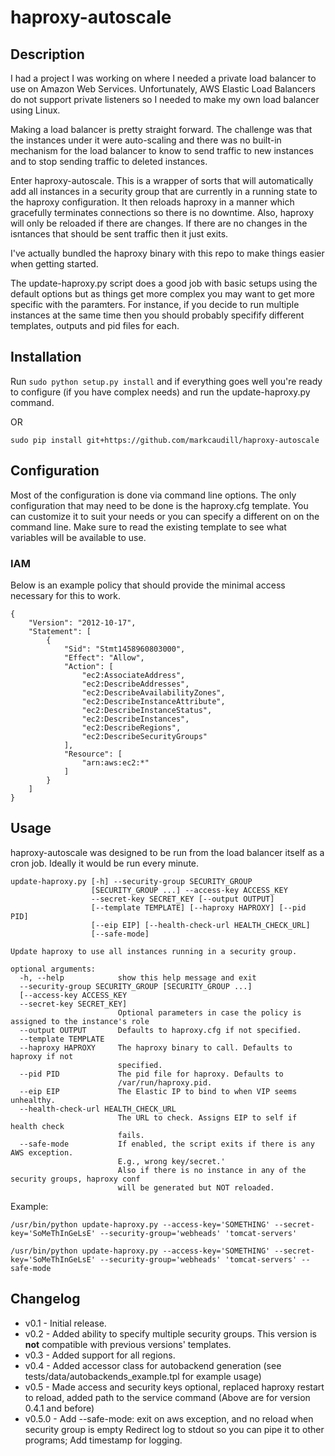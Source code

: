 # haproxy-autoscale #

## Description ##
I had a project I was working on where I needed a private load balancer to use
on Amazon Web Services. Unfortunately, AWS Elastic Load Balancers do not
support private listeners so I needed to make my own load balancer using
Linux.

Making a load balancer is pretty straight forward. The challenge was that the
instances under it were auto-scaling and there was no built-in mechanism for
the load balancer to know to send traffic to new instances and to stop sending
traffic to deleted instances.

Enter haproxy-autoscale. This is a wrapper of sorts that will automatically add
all instances in a security group that are currently in a running state to the
haproxy configuration. It then reloads haproxy in a manner which gracefully
terminates connections so there is no downtime. Also, haproxy will only be
reloaded if there are changes. If there are no changes in the isntances that
should be sent traffic then it just exits.

I've actually bundled the haproxy binary with this repo to make things easier
when getting started.

The update-haproxy.py script does a good job with basic setups using the
default options but as things get more complex you may want to get more
specific with the paramters. For instance, if you decide to run multiple
instances at the same time then you should probably specifify different
templates, outputs and pid files for each.

## Installation ##
Run `sudo python setup.py install` and if everything goes well you're ready to
configure (if you have complex needs) and run the update-haproxy.py command.

OR

``sudo pip install git+https://github.com/markcaudill/haproxy-autoscale``

## Configuration ##
Most of the configuration is done via command line options. The only
configuration that may need to be done is the haproxy.cfg template. You can
customize it to suit your needs or you can specify a different on on the
command line. Make sure to read the existing template to see what variables
will be available to use.

### IAM ###
Below is an example policy that should provide the minimal access necessary for
this to work.

    {
        "Version": "2012-10-17",
        "Statement": [
            {
                "Sid": "Stmt1458960803000",
                "Effect": "Allow",
                "Action": [
                    "ec2:AssociateAddress",
                    "ec2:DescribeAddresses",
                    "ec2:DescribeAvailabilityZones",
                    "ec2:DescribeInstanceAttribute",
                    "ec2:DescribeInstanceStatus",
                    "ec2:DescribeInstances",
                    "ec2:DescribeRegions",
                    "ec2:DescribeSecurityGroups"
                ],
                "Resource": [
                    "arn:aws:ec2:*"
                ]
            }
        ]
    }

## Usage ##
haproxy-autoscale was designed to be run from the load balancer itself as a cron
job. Ideally it would be run every minute.

    update-haproxy.py [-h] --security-group SECURITY_GROUP
                      [SECURITY_GROUP ...] --access-key ACCESS_KEY
                      --secret-key SECRET_KEY [--output OUTPUT]
                      [--template TEMPLATE] [--haproxy HAPROXY] [--pid PID]
                      [--eip EIP] [--health-check-url HEALTH_CHECK_URL]
                      [--safe-mode]

    Update haproxy to use all instances running in a security group.

    optional arguments:
      -h, --help            show this help message and exit
      --security-group SECURITY_GROUP [SECURITY_GROUP ...]
      [--access-key ACCESS_KEY
      --secret-key SECRET_KEY]
                            Optional parameters in case the policy is assigned to the instance's role
      --output OUTPUT       Defaults to haproxy.cfg if not specified.
      --template TEMPLATE
      --haproxy HAPROXY     The haproxy binary to call. Defaults to haproxy if not
                            specified.
      --pid PID             The pid file for haproxy. Defaults to
                            /var/run/haproxy.pid.
      --eip EIP             The Elastic IP to bind to when VIP seems unhealthy.
      --health-check-url HEALTH_CHECK_URL
                            The URL to check. Assigns EIP to self if health check
                            fails.
      --safe-mode           If enabled, the script exits if there is any AWS exception.
                            E.g., wrong key/secret.'
                            Also if there is no instance in any of the security groups, haproxy conf
                            will be generated but NOT reloaded.

Example:

    /usr/bin/python update-haproxy.py --access-key='SOMETHING' --secret-key='SoMeThInGeLsE' --security-group='webheads' 'tomcat-servers'

    /usr/bin/python update-haproxy.py --access-key='SOMETHING' --secret-key='SoMeThInGeLsE' --security-group='webheads' 'tomcat-servers' --safe-mode

## Changelog ##
* v0.1 - Initial release.
* v0.2 - Added ability to specify multiple security groups. This version is
       **not** compatible with previous versions' templates.
* v0.3 - Added support for all regions.
* v0.4 - Added accessor class for autobackend generation (see tests/data/autobackends_example.tpl for example usage)
* v0.5 - Made access and security keys optional, replaced haproxy restart to reload, added path to the service command
(Above are for version 0.4.1 and before)
* v0.5.0 - Add --safe-mode: exit on aws exception, and no reload when security group is empty
           Redirect log to stdout so you can pipe it to other programs;
           Add timestamp for logging.
